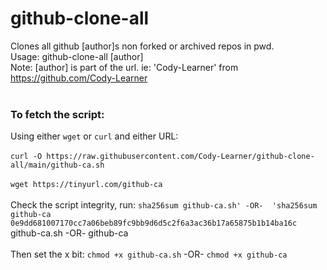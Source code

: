 # github-clone-all											<br>
Clones all github [author]s non forked or archived repos in pwd.					<br>
Usage: github-clone-all [author]									<br>
Note: [author] is part of the url. ie: 'Cody-Learner' from https://github.com/Cody-Learner		<br>
													<br>
### To fetch the script:										<br>

Using either `wget` or `curl` and either URL:								<br>
													<br>
`curl -O https://raw.githubusercontent.com/Cody-Learner/github-clone-all/main/github-ca.sh`		<br>
													<br>
`wget https://tinyurl.com/github-ca`									<br>
													<br>
Check the script integrity, run: `sha256sum github-ca.sh' -OR-	'sha256sum github-ca`			<br>
`0e9dd681007170cc7a06beb89fc9bb9d6d5c2f6a3ac36b17a65875b1b14ba16c`  github-ca.sh -OR- github-ca		<br>
													<br>
Then set the x bit: `chmod +x github-ca.sh` -OR- `chmod +x github-ca`					<br>
													<br>